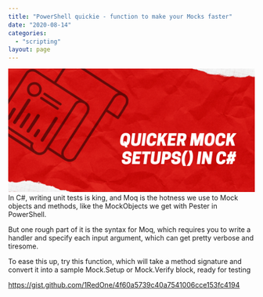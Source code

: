 ```yaml
---
title: "PowerShell quickie - function to make your Mocks faster"
date: "2020-08-14"
categories: 
  - "scripting"
layout: page  
---
```


![](assets/images/2020/08/images/quicker-auto-mocking-in-c.png) In C#, writing unit tests is king, and Moq is the hotness we use to Mock objects and methods, like the MockObjects we get with Pester in PowerShell.

But one rough part of it is the syntax for Moq, which requires you to write a handler and specify each input argument, which can get pretty verbose and tiresome.

To ease this up, try this function, which will take a method signature and convert it into a sample Mock.Setup or Mock.Verify block, ready for testing

https://gist.github.com/1RedOne/4f60a5739c40a7541006cce153fc4194
